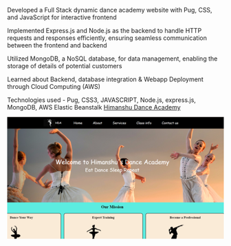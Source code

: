 Developed a Full Stack dynamic dance academy website with Pug, CSS, and JavaScript for interactive frontend

Implemented Express.js and Node.js as the backend to handle HTTP requests and responses efficiently, ensuring seamless communication between the frontend and backend

Utilized MongoDB, a NoSQL database, for data management, enabling the storage of details of potential customers

Learned about Backend, database integration & Webapp Deployment through Cloud Computing (AWS)

Technologies used - Pug, CSS3, JAVASCRIPT, Node.js, express.js, MongoDB, AWS Elastic Beanstalk
[Himanshu Dance Academy](http://himanshudanceacademy-env.eba-qemd39q9.ap-south-1.elasticbeanstalk.com/)


![Image](https://github.com/astroboyhimanshu/BackendDanceWebsiteFinal/raw/main/Untitled%20design%20(10).png)
